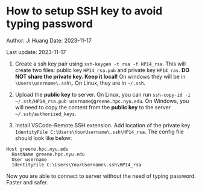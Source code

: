# How to setup SSH key to avoid typing password

Author: Ji Huang
Date: 2023-11-17

Last update: 2023-11-17

1. Create a ssh key pair using `ssh-keygen -t rsa -f HP14_rsa`.
This will create two files: public key `HP14_rsa.pub` and private key `HP14_ras`. **DO NOT share the private key. Keep it local!** On windows they will be in `\Users\username\.ssh\`. On Linux, they are in `~/.ssh`.

2. Upload the **public key** to server.
On Linux, you can run `ssh-copy-id -i ~/.ssh/HP14_rsa.pub username@greene.hpc.nyu.edu`. On Windows, you will need to copy the content from the **public key** to the server `~/.ssh/authorized_keys`.

3. Install VSCode-Remote SSH extension. Add location of the private key `IdentityFile C:\Users\YourUsername\.ssh\HP14_rsa`. The config file should look like below:

```
Host greene.hpc.nyu.edu
  HostName greene.hpc.nyu.edu
  User username
  IdentityFile C:\Users\YourUsername\.ssh\HP14_rsa
```

Now you are able to connect to server without the need of typing password. Faster and safer.